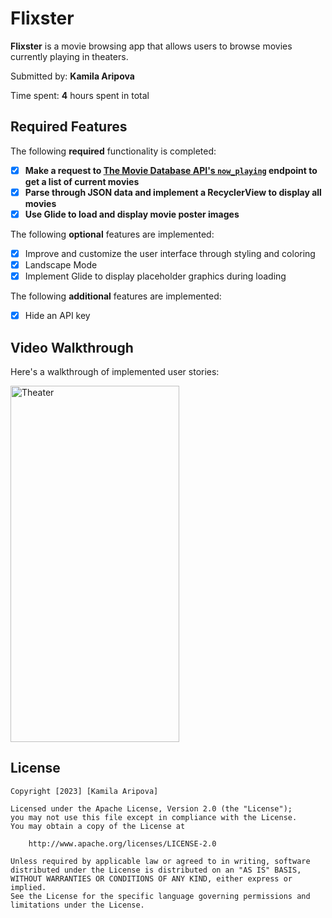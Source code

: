 # Flixster
**Flixster** is a movie browsing app that allows users to browse movies currently playing in theaters.

Submitted by: **Kamila Aripova**

Time spent: **4** hours spent in total

## Required Features

The following **required** functionality is completed:

- [X] **Make a request to [The Movie Database API's `now_playing`](https://developers.themoviedb.org/3/movies/get-now-playing) endpoint to get a list of current movies**
- [X] **Parse through JSON data and implement a RecyclerView to display all movies**
- [X] **Use Glide to load and display movie poster images**

The following **optional** features are implemented:

- [X] Improve and customize the user interface through styling and coloring
- [X] Landscape Mode
- [X] Implement Glide to display placeholder graphics during loading
  
The following **additional** features are implemented:

- [X] Hide an API key

## Video Walkthrough

Here's a walkthrough of implemented user stories:

<img src='https://i.imgur.com/biFcRDt.gif' title='Movie' width='270' height='570' alt='Theater' />


## License

    Copyright [2023] [Kamila Aripova]

    Licensed under the Apache License, Version 2.0 (the "License");
    you may not use this file except in compliance with the License.
    You may obtain a copy of the License at

        http://www.apache.org/licenses/LICENSE-2.0

    Unless required by applicable law or agreed to in writing, software
    distributed under the License is distributed on an "AS IS" BASIS,
    WITHOUT WARRANTIES OR CONDITIONS OF ANY KIND, either express or implied.
    See the License for the specific language governing permissions and
    limitations under the License.
